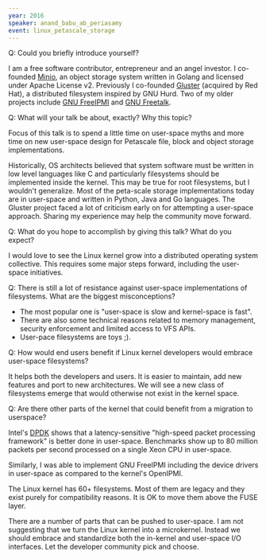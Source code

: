 ```yaml
---
year: 2016
speaker: anand_babu_ab_periasamy 
event: linux_petascale_storage
---
```


Q: Could you briefly introduce yourself?

I am a free software contributor, entrepreneur and an angel investor. I co-founded [Minio](https://www.minio.io/), an object storage system written in Golang and licensed under Apache License v2. Previously I co-founded [Gluster](https://www.gluster.org/) (acquired by Red Hat), a distributed filesystem inspired by GNU Hurd. Two of my older projects include [GNU FreeIPMI](http://www.gnu.org/software/freeipmi/) and [GNU Freetalk](https://gnufreetalk.github.io/).

Q: What will your talk be about, exactly? Why this topic?

Focus of this talk is to spend a little time on user-space myths and more time on new user-space design for Petascale file, block and object storage implementations.

Historically, OS architects believed that system software must be written in low level languages like C and particularly filesystems should be implemented inside the kernel. This may be true for root filesystems, but I wouldn't generalize. Most of the peta-scale storage implementations today are in user-space and written in Python, Java and Go languages. The Gluster project faced a lot of criticism early on for attempting a user-space approach. Sharing my experience may help the community move forward.

Q: What do you hope to accomplish by giving this talk? What do you expect?

I would love to see the Linux kernel grow into a distributed operating system collective. This requires some major steps forward, including the user-space initiatives.

Q: There is still a lot of resistance against user-space implementations of filesystems. What are the biggest misconceptions?

  * The most popular one is "user-space is slow and kernel-space is fast".
  * There are also some technical reasons related to memory management, security enforcement and limited access to VFS APIs.
  * User-pace filesystems are toys ;).

Q: How would end users benefit if Linux kernel developers would embrace user-space filesystems?

It helps both the developers and users. It is easier to maintain, add new features and port to new architectures. We will see a new class of filesystems emerge that would otherwise not exist in the kernel space.

Q: Are there other parts of the kernel that could benefit from a migration to userspace?

Intel's [DPDK](http://dpdk.org/) shows that a latency-sensitive "high-speed packet processing framework" is better done in user-space. Benchmarks show up to 80 million packets per second processed on a single Xeon CPU in user-space.

Similarly, I was able to implement GNU FreeIPMI including the device drivers in user-space as compared to the kernel's OpenIPMI.

The Linux kernel has 60+ filesystems. Most of them are legacy and they exist purely for compatibility reasons. It is OK to move them above the FUSE layer.

There are a number of parts that can be pushed to user-space. I am not suggesting that we turn the Linux kernel into a microkernel. Instead we should embrace and standardize both the in-kernel and user-space I/O interfaces. Let the developer community pick and choose.
